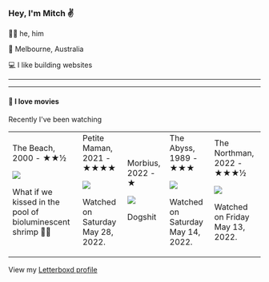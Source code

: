 <article><h3>Hey, I&#x27;m Mitch ✌️</h3><section><p>🙆‍♂️ he, him</p><p>📍 Melbourne, Australia</p><p>💻 I like building websites</p></section><hr/><hr/><section><h4>📼 I love movies</h4><p>Recently I&#x27;ve been watching</p><table><tbody><td>The Beach, 2000 - ★★½<br/><span> <p><img src="https://a.ltrbxd.com/resized/sm/upload/6z/mc/fc/co/2FBMTpxVgsAQOFQRMDUkGRsfREC-0-500-0-750-crop.jpg?k=078fdbb984"/></p> <p>What if we kissed in the pool of bioluminescent shrimp 🫣😳</p> </span></td><td>Petite Maman, 2021 - ★★★★<br/><span> <p><img src="https://a.ltrbxd.com/resized/film-poster/6/6/9/7/4/4/669744-petite-maman-0-500-0-750-crop.jpg?k=a2e424debb"/></p> <p>Watched on Saturday May 28, 2022.</p> </span></td><td>Morbius, 2022 - ★<br/><span> <p><img src="https://a.ltrbxd.com/resized/film-poster/4/5/6/3/2/7/456327-morbius-0-500-0-750-crop.jpg?k=be4b6b272e"/></p> <p>Dogshit</p> </span></td><td>The Abyss, 1989 - ★★★<br/><span> <p><img src="https://a.ltrbxd.com/resized/sm/upload/6c/jg/mp/u4/kRP5dGXDhKt7bDpXX4YBa4dRwlL-0-500-0-750-crop.jpg?k=2f56f4ec2f"/></p> <p>Watched on Saturday May 14, 2022.</p> </span></td><td>The Northman, 2022 - ★★★½<br/><span> <p><img src="https://a.ltrbxd.com/resized/film-poster/5/6/5/8/5/2/565852-the-northman-0-500-0-750-crop.jpg?k=8a284c0c1e"/></p> <p>Watched on Friday May 13, 2022.</p> </span></td></tbody></table><span>View my <a href="https://letterboxd.com/myslab/">Letterboxd profile</a></span></section></article>